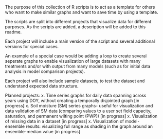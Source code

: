 The purpose of this collection of R scripts is to act as a template for others who want to make similar graphs and want to save time by using a template.

The scripts are split into different projects that visualize data for different purposes. As the scripts are added, a description will be added to this readme.

Each project will include a main version of the script and several additional versions for special cases.

An example of a special case would be adding a loop to create several seperate graphs to enable visualization of large datasets with many treatments and/or with output from many models (such as for initial data analysis in model comparison projects).

Each project will also include sample datasets, to test the dataset and understand expected data structure.

Planned projects:
x. Time series graphs for daily data spanning across years using DOY, without creating a temporally disjointed graph [in progress]
x. Soil moisture (SM) series graphs- useful for visualization and data validation of SM data (comparing values to a user set field capacity, saturation, and permanent wilting point (PWP)) [in progress]
x. Visualization of missing data in a dataset [in progress]
x. Visualization of model-ensemble results: visualizing full range as shading in the graph around an ensemble-median value [in progress]
